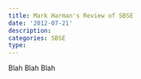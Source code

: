 ```yaml
---
title: Mark Harman's Review of SBSE
date: '2012-07-21'
description:
categories: SBSE
type: 
---
```


Blah Blah Blah